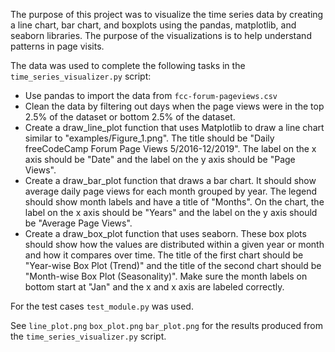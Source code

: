 The purpose of this project was to visualize the time series data by creating a line chart, bar chart, and boxplots using the pandas, matplotlib, and seaborn libraries.  The purpose of the visualizations is to help understand patterns in page visits.  

The data was used to complete the following tasks in the `time_series_visualizer.py` script:
* Use pandas to import the data from `fcc-forum-pageviews.csv`
* Clean the data by filtering out days when the page views were in the top 2.5% of the dataset or bottom 2.5% of the dataset.
* Create a draw_line_plot function that uses Matplotlib to draw a line chart similar to "examples/Figure_1.png". The title should be "Daily freeCodeCamp Forum Page Views 5/2016-12/2019". The label on the x axis should be "Date" and the label on the y axis should be "Page Views".
* Create a draw_bar_plot function that draws a bar chart. It should show average daily page views for each month grouped by year. The legend should show month labels and have a title of "Months". On the chart, the label on the x axis should be "Years" and the label on the y axis should be "Average Page Views".
* Create a draw_box_plot function that uses seaborn.  These box plots should show how the values are distributed within a given year or month and how it compares over time. The title of the first chart should be "Year-wise Box Plot (Trend)" and the title of the second chart should be "Month-wise Box Plot (Seasonality)". Make sure the month labels on bottom start at "Jan" and the x and x axis are labeled correctly. 

For the test cases `test_module.py` was used. 

See `line_plot.png` `box_plot.png` `bar_plot.png` for the results produced from the `time_series_visualizer.py` script.
